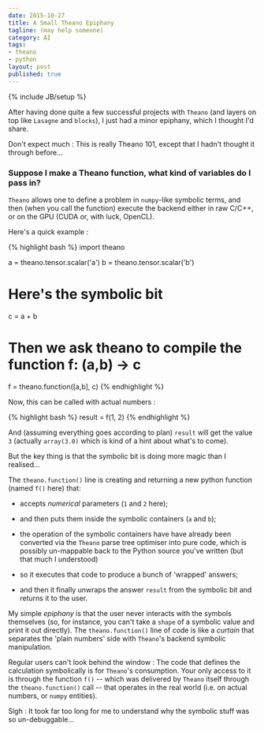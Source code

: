 ```yaml
---
date: 2015-10-27
title: A Small Theano Epiphany
tagline: (may help someone)
category: AI
tags:
- theano
- python
layout: post
published: true
---
```

{% include JB/setup %}

After having done quite a few successful projects with ```Theano``` (and 
layers on top like ```Lasagne``` and ```blocks```), I just had a minor
epiphany, which I thought I'd share.

Don't expect much : This is really Theano 101, except that I hadn't thought it
through before...


### Suppose I make a Theano function, what kind of variables do I pass in?

```Theano``` allows one to define a problem in ```numpy```-like symbolic terms,
and then (when you call the function) execute the backend either in raw C/C++, 
or on the GPU (CUDA or, with luck, OpenCL).

Here's a quick example : 

{% highlight bash %}
import theano

a = theano.tensor.scalar('a')
b = theano.tensor.scalar('b')

# Here's the symbolic bit
c = a + b

# Then we ask theano to compile the function f: (a,b) -> c
f = theano.function([a,b], c)
{% endhighlight %}

Now, this can be called with actual numbers :

{% highlight bash %}
result = f(1, 2)
{% endhighlight %}

And (assuming everything goes according to plan) ```result``` will get the value ```3``` (actually
```array(3.0)``` which is kind of a hint about what's to come).

But the key thing is that the symbolic bit is doing more magic than I realised...

The ```theano.function()``` line is creating and returning a new python function (named ```f()``` here) that:

*  accepts *numerical* parameters (```1``` and ```2``` here);

*  and then puts them inside the symbolic containers (```a``` and ```b```);

*  the operation of the symbolic containers have have already been converted via the ```Theano``` parse tree optimiser into pure code,
   which is possibly un-mappable back to the Python source you've written (but that much I understood)

*  so it executes that code to produce a bunch of 'wrapped' answers;

*  and then it finally unwraps the answer ```result``` from the symbolic bit and returns it to the user.

My simple *epiphany* is that the user never interacts with the symbols themselves (so, for instance, 
you can't take a ```shape``` of a symbolic value and print it out directly).  The ```theano.function()```
line of code is like a _curtain_ that separates the 'plain numbers' side with ```Theano```'s backend 
symbolic manipulation.  

Regular users can't look behind the window : The code that defines the 
calculation symbolically is for ```Theano```'s consumption.  Your only access to it is through the 
function ```f()```  -- which was delivered by ```Theano``` itself through the ```theano.function()``` call -- 
that operates in the real world (i.e. on actual numbers, or ```numpy``` entities).

Sigh : It took far too long for me to understand why the symbolic stuff was so un-debuggable...
